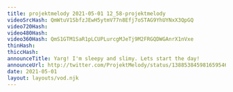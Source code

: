 ```yaml
---
title: projektmelody 2021-05-01 12_58-projektmelody
videoSrcHash: QmWtuV1SbfzJEwH5ytmV77n8Efj7oSTAG9YhUYNxX3QpGQ
video720Hash: 
video480Hash: 
video360Hash: QmS1GTM1SaR1pLCUPLurcgMJeTj9M2FRGQDWGAnrX1nVxe
thinHash: 
thiccHash: 
announceTitle: Yarg! I'm sleepy and slimy. Lets start the day!
announceUrl: http://twitter.com/ProjektMelody/status/1388538459816595463
date: 2021-05-01
layout: layouts/vod.njk
---
```

